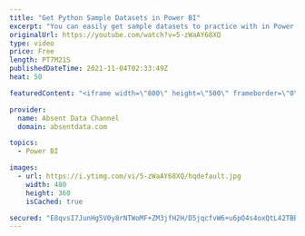 ```yaml
---
title: "Get Python Sample Datasets in Power BI"
excerpt: "You can easily get sample datasets to practice with in Power BI by using just a few lines of code from Python.. You can easily achieve this with only 2 lines of code!  #python #powerbi #datasets"
originalUrl: https://youtube.com/watch?v=5-zWaAY68XQ
type: video
price: Free
length: PT7M21S
publishedDateTime: 2021-11-04T02:33:49Z
heat: 50

featuredContent: "<iframe width=\"800\" height=\"500\" frameborder=\"0\" src=\"https://www.youtube.com/embed/5-zWaAY68XQ\" allow=\"accelerometer; autoplay; encrypted-media; gyroscope; picture-in-picture\" allowfullscreen></iframe>"

provider:
  name: Absent Data Channel
  domain: absentdata.com

topics:
  - Power BI

images:
  - url: https://i.ytimg.com/vi/5-zWaAY68XQ/hqdefault.jpg
    width: 480
    height: 360
    isCached: true

secured: "E8qvsI7JunHg5V0y8rNTWoMF+ZM3jfH2H/D5jqcfvW6+u6pO4s4oxQtL42TBBESLfBpMI1w6YPyWuzaEMx7i/kSKJQZFRVAvu97sfpq+wjXFyKP3cxofWcXtJ7eAWATPBqCtScRvtT+yAV5ODC3qJQrw7qd+rx5fhvQZqyQgCJlUY8LZdrCenHLllosy61XNgOABYS9kvwHdGE8+/xpeueKf/gl5mwi7mcNBhpeopDwGesgmVLrHUSdtIanVq63M43z8B33J7nYFyb95/4HzA/f0/goG5gs81xqKY552PfMSSNo6bH192HIgSkMqqEzJr76zDnXwFMS4AZcwFwdyGZIRaeMqhrwrPS2zg7od/5K0Z6rUQrJTL89FrMDrzlFlx5EkfaiaKsYn22xIlqkr3SAeMTOjIZPS3SowBygZAA0=;kN8eKI568dJa03p+ZKEogQ=="
---
```



